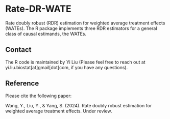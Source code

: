 # Rate-DR-WATE
Rate doubly robust (RDR) estimation for weighted average treatment effects (WATEs). The R package implements three RDR estimators for a general class of causal estimands, the WATEs. 

## Contact 
The R code is maintained by Yi Liu (Please feel free to reach out at yi.liu.biostat[at]gmail[dot]com, if you have any questions).

## Reference
Please cite the following paper:

Wang, Y., Liu, Y., & Yang, S. (2024). Rate doubly robust estimation for weighted average treatment effects. Under review. 
